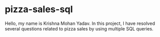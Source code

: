 # pizza-sales-sql
 Hello, my name is Krishna Mohan Yadav. In this project, I have resolved several questions related to pizza sales by using multiple SQL queries.
